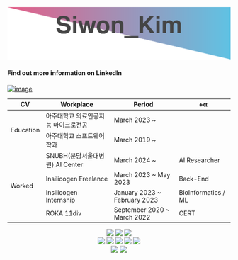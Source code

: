<!--
**kimww42/kimww42** is a ✨ _special_ ✨ repository because its `README.md` (this file) appears on your GitHub profile.

Here are some ideas to get you started:

- 🔭 I’m currently working on ...
- 🌱 I’m currently learning ...
- 👯 I’m looking to collaborate on ...
- 🤔 I’m looking for help with ...
- 💬 Ask me about ...
- 📫 How to reach me: ...
- 😄 Pronouns: ...
- ⚡ Fun fact: ...
-->
<p align = "center">
  <img src="api.svg">
</p>

  #### Find out more information on LinkedIn
[<img width="195" alt="image" src="https://github.com/kimww42/kimww42/assets/23449575/a10b6db7-9a8d-4bbc-b08a-a2390c65e170">](https://www.linkedin.com/in/sss1w0n/)

<div align=center>
<table>
    <thead>
        <tr>
            <th>CV</th>
            <th>Workplace</th>
            <th>Period</th>
          <th>+α</th>
        </tr>
    </thead>
    <tbody>
        <tr>
            <td rowspan=2>Education</td>
            <td>아주대학교 의료인공지능 마이크로전공</td>
            <td>March 2023 ~</td>
          <td></td>
        </tr>
        <tr>
            <td>아주대학교 소프트웨어학과</td>
            <td>March 2019 ~</td>
          <td></td>
        </tr>
        <tr>
            <td rowspan=4>Worked</td>
            <td>SNUBH(분당서울대병원) AI Center</td>
            <td>March 2024 ~ </td>
            <td>AI Researcher</td>
        </tr>
        <tr>
            <td>Insilicogen Freelance</td>
            <td>March 2023 ~ May 2023</td>
            <td>Back-End</td>
        </tr>
        <tr>
            <td>Insilicogen Internship</td>
            <td>January 2023 ~ February 2023</td>
            <td>BioInformatics / ML</td>
        </tr>
        <tr>
            <td>ROKA 11div</td>
            <td>September 2020 ~ March 2022</td>
            <td>CERT</td>
        </tr>
    </tbody>
</table>


<img src="https://img.shields.io/badge/Windows 10-0078D6?style=flat-square&logo=Windows&logoColor=white"/></a>
<img src="https://img.shields.io/badge/Ubuntu-E95420?style=flat-square&logo=Ubuntu&logoColor=white"/></a>
<img src="https://img.shields.io/badge/macos-000000?style=flat-square&logo=apple&logoColor=white"/></a><br>
<img src="https://img.shields.io/badge/C-A8B9CC?style=flat-square&logo=C&logoColor=white"/></a>
<img src="https://img.shields.io/badge/C++-00599C?style=flat-square&logo=C%2B%2B&logoColor=white"/></a>
<img src="https://img.shields.io/badge/Java-007396?style=flat-square&logo=Java&logoColor=white"/></a>
<img src="https://img.shields.io/badge/Dart-0175C2?style=flat-square&logo=Dart&logoColor=white"/></a>
<img src="https://img.shields.io/badge/python-3776AB?style=flat-square&logo=python&logoColor=white"/></a><br>
<img src="https://img.shields.io/badge/django-092E20?style=flat-square&logo=django&logoColor=white"/></a>
<img src="https://img.shields.io/badge/Flutter-02569B?style=flat-square&logo=Flutter&logoColor=white"/></a>
</div>
